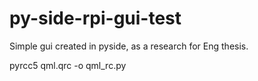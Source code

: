 # py-side-rpi-gui-test
Simple gui created in pyside, as a research for Eng thesis.


pyrcc5 qml.qrc -o qml_rc.py 
